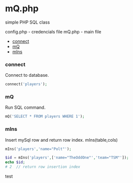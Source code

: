 # mQ.php

simple PHP SQL class

config.php - credencials file
mQ.php - main file

- [connect](#connect)
- [mQ](#mq)
- [mIns](#mins)

### connect

Connect to database.

```php
connect('players');
```


### mQ

Run SQL command.

```php
mQ('SELECT * FROM players WHERE 1');
``` 

### mIns

Insert mySql row and return row index.
mIns(table,cols)

```php
mIns('players','name="Polt"');

$id = mIns('players',['name="TheOddOne"','team="TSM"']);
echo $id;
# 2  // return row insertion index
```

test